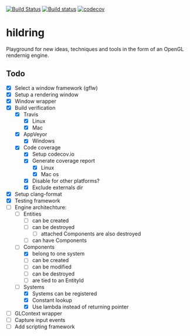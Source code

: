 [![Build Status](https://travis-ci.org/henningerlandsen/hildring.svg?branch=master)](https://travis-ci.org/henningerlandsen/hildring)
[![Build status](https://ci.appveyor.com/api/projects/status/g942gs2ugbw5yan6/branch/master?svg=true)](https://ci.appveyor.com/project/henningerlandsen/hildring/branch/master)
[![codecov](https://codecov.io/gh/henningerlandsen/hildring/branch/master/graph/badge.svg)](https://codecov.io/gh/henningerlandsen/hildring)


# hildring
Playground for new ideas, techniques and tools in the form of an OpenGL rendernig engine.

## Todo
- [x] Select a window framework (gflw)
- [x] Setup a rendering window
- [x] Window wrapper
- [x] Build verification
    - [x] Travis
        - [x] Linux
        - [x] Mac
    - [x] AppVeyor
        - [x] Windows
    - [x] Code coverage
        - [x] Setup codecov.io
        - [x] Generate coverage report
            - [x] Linux
            - [x] Mac os
        - [x] Disable for other platforms?
        - [x] Exclude externals dir
- [x] Setup clang-format
- [x] Testing framework
- [ ] Engine architechture:
    - [ ] Entities
        - [ ] can be created
        - [ ] can be destroyed
            - [ ] attached Components are also destroyed
        - [ ] can have Components
    - [ ] Components
        - [x] belong to one system
        - [ ] can be created 
        - [ ] can be modified
        - [ ] can be destroyed
        - [ ] are tied to an EntityId
    - [ ] Systems
        - [x] Systems can be registered
        - [x] Constant lookup
        - [x] Use lambda instead of returning pointer

- [ ] GLContext wrapper
- [ ] Capture input events
- [ ] Add scripting framework
